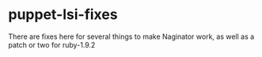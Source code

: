 puppet-lsi-fixes
================

There are fixes here for several things to make Naginator work, as well as a patch or two for ruby-1.9.2